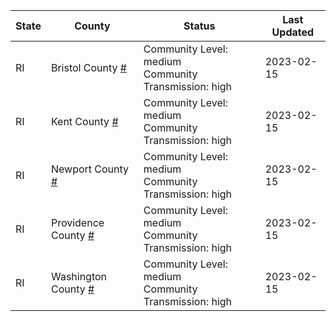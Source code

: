 State | County | Status | Last Updated
--- | --- | --- | --- 
RI | Bristol County <a href="#bristol_county">#</a> | <a name="bristol_county"></a>Community Level: medium<br/>Community Transmission: high | 2023-02-15
RI | Kent County <a href="#kent_county">#</a> | <a name="kent_county"></a>Community Level: medium<br/>Community Transmission: high | 2023-02-15
RI | Newport County <a href="#newport_county">#</a> | <a name="newport_county"></a>Community Level: medium<br/>Community Transmission: high | 2023-02-15
RI | Providence County <a href="#providence_county">#</a> | <a name="providence_county"></a>Community Level: medium<br/>Community Transmission: high | 2023-02-15
RI | Washington County <a href="#washington_county">#</a> | <a name="washington_county"></a>Community Level: medium<br/>Community Transmission: high | 2023-02-15
